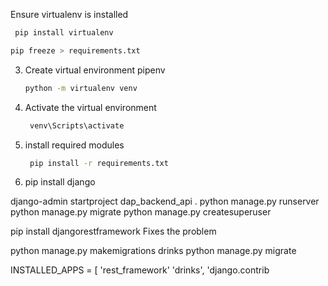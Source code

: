 Ensure virtualenv is installed 
   ```bash
    pip install virtualenv
   ```
   ```bash
   pip freeze > requirements.txt
   ```

3. Create virtual environment pipenv
   ```bash
   python -m virtualenv venv
   ```
4. Activate the virtual environment 
   ```bash
    venv\Scripts\activate
   ```

5. install required modules
   ```bash
    pip install -r requirements.txt
   ```
5. pip install django

django-admin startproject dap_backend_api .
python manage.py runserver
python manage.py migrate
python manage.py createsuperuser

pip install djangorestframework
Fixes the problem

python manage.py makemigrations drinks
python manage.py migrate

INSTALLED_APPS = [
    'rest_framework'
    'drinks',
    'django.contrib